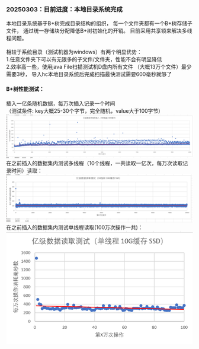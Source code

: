 ### 20250303：目前进度：本地目录系统完成
本地目录系统基于B+树完成目录结构的组织，
每一个文件夹都有一个B+树存储子文件，
通过统一存储块分配降低B+树初始化的开销。
目前采用共享锁来解决多线程问题。
<br><br>
相较于系统目录（测试机器为windows）有两个明显优势：
<br>
1.任意文件夹下可以有无限多的子文件/文件夹，性能不会有明显降低
<br>2.效率高一些，使用java File扫描测试机D盘内所有文件
（大概13万个文件）最少需要3秒，
导入hc本地目录系统后完成扫描最快测试需要600毫秒就够了
<br>
#### B+树性能测试：<br>
插入一亿条随机数据，每万次插入记录一个时间
<br>（测试条件: key大概25-30个字节，完全随机，value大于100字节）
![tree-write-test.png](/docs/images/tree-write-test.png)
在之前插入的数据集内测试多线程（10个线程，一共读取一亿次，每万次读取记录时间）读取：
![tree-read-test-multi.png](/docs/images/tree-read-test-multi.png)
在之前插入的数据集内测试单线程读取(100万次操作一共)：
![img.png](docs/images/img.png)



